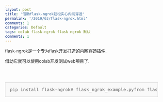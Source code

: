 ```yaml
---
layout: post
title: '借助flask-ngrok轻松实心内网穿透'
permalink: '/2019/03/flask-ngrok.html'
comments: 1
categories: Default
tags: colab flask-ngrok flask ngrok 默认
comments: 1
---
```

flask-ngrok是一个专为flask开发打造的内网穿透插件.

借助它就可以使用colab开发测试web项目了.

&nbsp;

<pre style="box-sizing: inherit; overflow: auto; font-family: 'Source Code Pro', monospace; font-size: 14.45px; margin-top: 30px; margin-bottom: 0px; padding: 15px; background-color: #f9f9f9; border: 1px solid #d3d3d3; color: #6c6c6c;">pip install flask-ngrok# flask_ngrok_example.pyfrom flask import Flaskfrom flask_ngrok import run_with_ngrokapp = Flask(__name__)run_with_ngrok(app)  # Start ngrok when app is run@app.route("/")def hello():    return "Hello World!"if __name__ == '__main__':    app.run()</pre>
